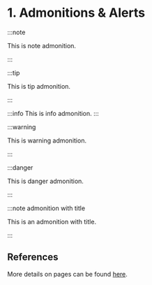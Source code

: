 # 1. Admonitions & Alerts


:::note

This is note admonition.

:::

:::tip

This is tip admonition.

:::

:::info
This is info admonition.
:::

:::warning

This is warning admonition.

:::

:::danger

This is danger admonition.

:::

:::note admonition with title

This is an admonition with title.

:::

## References
More details on pages can be found [here](https://docusaurus.io/docs/markdown-features/admonitions).